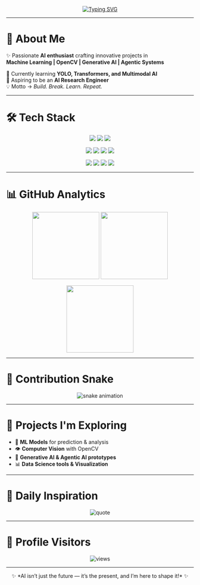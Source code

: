 <!-- 🌟 Animated Typing Header -->
<p align="center">
  <a href="https://github.com/swastik19">
    <img src="https://readme-typing-svg.herokuapp.com?font=Fira+Code&size=26&duration=2800&pause=200&color=00F7FF&center=true&vCenter=true&width=600&lines=Hey!+I'm+Swastik+Banerjee+👋;Machine+Learning+Explorer+🧠;Computer+Vision+%7C+OpenCV+👁️;Generative+AI+%7C+Agentic+AI+🤖;Always+Curious+%7C+Always+Building+🚀" alt="Typing SVG" />
  </a>
</p>

---

# 🌌 About Me  

✨ Passionate **AI enthusiast** crafting innovative projects in  
**Machine Learning | OpenCV | Generative AI | Agentic Systems**  

🌱 Currently learning **YOLO, Transformers, and Multimodal AI**  
🎯 Aspiring to be an **AI Research Engineer**  
💡 Motto → *Build. Break. Learn. Repeat.*  

---

# 🛠️ Tech Stack  

<p align="center">
  <!-- Languages -->
  <img src="https://img.shields.io/badge/Python-14354C?style=for-the-badge&logo=python&logoColor=yellow" />
  <img src="https://img.shields.io/badge/Java-b07219?style=for-the-badge&logo=java&logoColor=white" />
  <img src="https://img.shields.io/badge/C-00599C?style=for-the-badge&logo=c&logoColor=white" />
</p>

<p align="center">
  <!-- AI/ML -->
  <img src="https://img.shields.io/badge/TensorFlow-FF6F00?style=for-the-badge&logo=tensorflow&logoColor=white" />
  <img src="https://img.shields.io/badge/PyTorch-EE4C2C?style=for-the-badge&logo=pytorch&logoColor=white" />
  <img src="https://img.shields.io/badge/Scikit--Learn-F7931E?style=for-the-badge&logo=scikit-learn&logoColor=white" />
  <img src="https://img.shields.io/badge/OpenCV-27338e?style=for-the-badge&logo=opencv&logoColor=white" />
</p>

<p align="center">
  <!-- Tools -->
  <img src="https://img.shields.io/badge/Git-F05033?style=for-the-badge&logo=git&logoColor=white" />
  <img src="https://img.shields.io/badge/GitHub-181717?style=for-the-badge&logo=github&logoColor=white" />
  <img src="https://img.shields.io/badge/Jupyter-F37626?style=for-the-badge&logo=jupyter&logoColor=white" />
  <img src="https://img.shields.io/badge/VS%20Code-007ACC?style=for-the-badge&logo=visual-studio-code&logoColor=white" />
</p>

---

# 📊 GitHub Analytics  

<p align="center">
  <img src="https://github-readme-stats.vercel.app/api?username=swastik19&show_icons=true&theme=radical&hide_border=true&count_private=true" height="180" />
  <img src="https://github-readme-stats.vercel.app/api/top-langs/?username=swastik19&layout=compact&theme=radical&hide_border=true" height="180" />
</p>

<p align="center">
  <img src="https://github-readme-streak-stats.herokuapp.com?user=swastik19&theme=tokyonight&hide_border=true" height="180"/>
</p>

---

# 🐍 Contribution Snake  

<p align="center">
  <img src="https://github.com/swastik19/swastik19/blob/output/github-contribution-grid-snake.svg" alt="snake animation" />
</p>

---

# 🚀 Projects I'm Exploring  

- 🧠 **ML Models** for prediction & analysis  
- 👁️ **Computer Vision** with OpenCV  
- 🤖 **Generative AI & Agentic AI prototypes**  
- 📊 **Data Science tools & Visualization**  

---

# 🌠 Daily Inspiration  

<p align="center">
  <img src="https://github-readme-quotes.herokuapp.com/quote?theme=radical&animation=default&layout=default&font=Fira+Code" alt="quote" />
</p>

---

# 👀 Profile Visitors  

<p align="center">
  <img src="https://komarev.com/ghpvc/?username=swastik19&label=Profile%20Views&color=00F7FF&style=flat-square" alt="views"/>
</p>

---

<p align="center">
  ✨ *AI isn’t just the future — it’s the present, and I’m here to shape it!* ✨  
</p>
